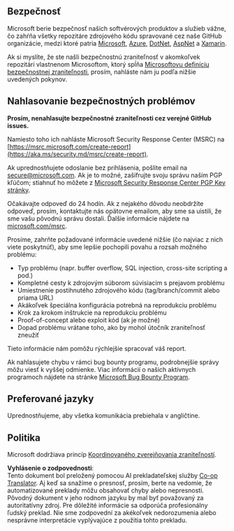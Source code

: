 <!--
CO_OP_TRANSLATOR_METADATA:
{
  "original_hash": "57f14126c1c6add76b3aef3844dfe4e3",
  "translation_date": "2025-05-09T04:20:54+00:00",
  "source_file": "SECURITY.md",
  "language_code": "sk"
}
-->
## Bezpečnosť

Microsoft berie bezpečnosť našich softvérových produktov a služieb vážne, čo zahŕňa všetky repozitáre zdrojového kódu spravované cez naše GitHub organizácie, medzi ktoré patria [Microsoft](https://github.com/Microsoft), [Azure](https://github.com/Azure), [DotNet](https://github.com/dotnet), [AspNet](https://github.com/aspnet) a [Xamarin](https://github.com/xamarin).

Ak si myslíte, že ste našli bezpečnostnú zraniteľnosť v akomkoľvek repozitári vlastnenom Microsoftom, ktorý spĺňa [Microsoftovu definíciu bezpečnostnej zraniteľnosti](https://aka.ms/security.md/definition), prosím, nahláste nám ju podľa nižšie uvedených pokynov.

## Nahlasovanie bezpečnostných problémov

**Prosím, nenahlasujte bezpečnostné zraniteľnosti cez verejné GitHub issues.**

Namiesto toho ich nahláste Microsoft Security Response Center (MSRC) na [https://msrc.microsoft.com/create-report](https://aka.ms/security.md/msrc/create-report).

Ak uprednostňujete odoslanie bez prihlásenia, pošlite email na [secure@microsoft.com](mailto:secure@microsoft.com). Ak je to možné, zašifrujte svoju správu naším PGP kľúčom; stiahnuť ho môžete z [Microsoft Security Response Center PGP Key stránky](https://aka.ms/security.md/msrc/pgp).

Očakávajte odpoveď do 24 hodín. Ak z nejakého dôvodu neobdržíte odpoveď, prosím, kontaktujte nás opätovne emailom, aby sme sa uistili, že sme vašu pôvodnú správu dostali. Ďalšie informácie nájdete na [microsoft.com/msrc](https://www.microsoft.com/msrc).

Prosíme, zahrňte požadované informácie uvedené nižšie (čo najviac z nich viete poskytnúť), aby sme lepšie pochopili povahu a rozsah možného problému:

  * Typ problému (napr. buffer overflow, SQL injection, cross-site scripting a pod.)
  * Kompletné cesty k zdrojovým súborom súvisiacim s prejavom problému
  * Umiestnenie postihnutého zdrojového kódu (tag/branch/commit alebo priama URL)
  * Akákoľvek špeciálna konfigurácia potrebná na reprodukciu problému
  * Krok za krokom inštrukcie na reprodukciu problému
  * Proof-of-concept alebo exploit kód (ak je možné)
  * Dopad problému vrátane toho, ako by mohol útočník zraniteľnosť zneužiť

Tieto informácie nám pomôžu rýchlejšie spracovať váš report.

Ak nahlasujete chybu v rámci bug bounty programu, podrobnejšie správy môžu viesť k vyššej odmienke. Viac informácií o našich aktívnych programoch nájdete na stránke [Microsoft Bug Bounty Program](https://aka.ms/security.md/msrc/bounty).

## Preferované jazyky

Uprednostňujeme, aby všetka komunikácia prebiehala v angličtine.

## Politika

Microsoft dodržiava princíp [Koordinovaného zverejňovania zraniteľností](https://aka.ms/security.md/cvd).

**Vyhlásenie o zodpovednosti**:  
Tento dokument bol preložený pomocou AI prekladateľskej služby [Co-op Translator](https://github.com/Azure/co-op-translator). Aj keď sa snažíme o presnosť, prosím, berte na vedomie, že automatizované preklady môžu obsahovať chyby alebo nepresnosti. Pôvodný dokument v jeho rodnom jazyku by mal byť považovaný za autoritatívny zdroj. Pre dôležité informácie sa odporúča profesionálny ľudský preklad. Nie sme zodpovední za akékoľvek nedorozumenia alebo nesprávne interpretácie vyplývajúce z použitia tohto prekladu.